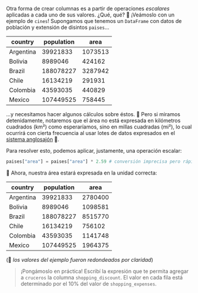 Otra forma de crear columnas es a partir de operaciones _escalares_ aplicadas a cada uno de sus valores. ¿Qué, qué? 🤨 ¡Veámoslo con un ejemplo de `cines`! Supongamos que tenemos un `DataFrame` con datos de población y extensión de disintos `paises`... 

|country|population|area|
|---|---|---|
|Argentina|39921833|1073513|
|Bolivia|8989046|424162|
|Brazil|188078227|3287942|
|Chile|16134219|291931|
|Colombia|43593035|440829|
|Mexico|107449525|758445|


...y necesitamos hacer algunos cálculos sobre éstos. :eyes: Pero si miramos detenidamente, notaremos que el área no está expresada en kilómetros cuadrados (km²) como esperaríamos, sino en millas cuadradas (mi²), lo cual ocurrirá con cierta frecuencia al usar lotes de datos expresados en el [sistema anglosajón](https://es.wikipedia.org/wiki/Sistema_anglosaj%C3%B3n_de_unidades) :shrug:. 

Para resolver esto, podemos aplicar, justamente, una operación escalar: 

```python
paises["area"] = paises["area"] * 2.59 # conversión imprecisa pero rápida de mi² a km²
```

:rainbow: Ahora, nuestra área estará expresada en la unidad correcta: 

|country|population|area|
|---|---|---|
|Argentina|39921833|2780400|
|Bolivia|8989046|1098581|
|Brazil|188078227|8515770|
|Chile|16134219|756102|
|Colombia|43593035|1141748|
|Mexico|107449525|1964375|

(:pencil: _los valores del ejemplo fueron redondeados por claridad_)


> ¡Pongámoslo en práctica! Escribí la expresión que te permita agregar a `cruceros` la columna `shopping_discount`. El valor en cada fila está determinado por el 10% del valor de `shopping_expenses`.
